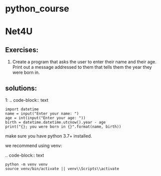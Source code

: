 # python_course

Net4U
=====
 
Exercises: 
---------

1.  Create a program that asks the user to enter their name and their age. 
Print out a message addressed to them that tells them the year they were born in. 
 
 
solutions: 
---------

1: 
.. code-block:: text

    import datetime 
    name = input("Enter your name: ") 
    age = int(input("Enter your age: ")) 
    birth = datetime.datetime.utcnow().year - age 
    print("{}; you were born in {}".format(name, birth))
 
make sure you have python 3.7+ installed.

we recommend using venv:

.. code-block:: text

    python -m venv venv
    source venv/bin/activate || venv\\Scripts\\activate
 
